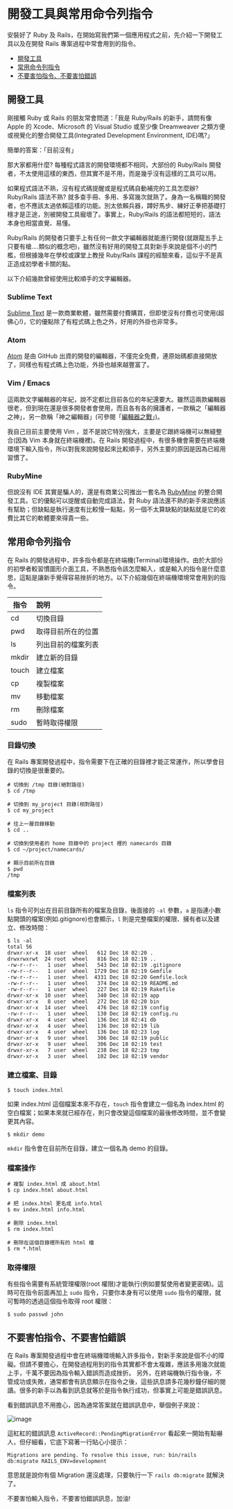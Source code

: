 # 開發工具與常用命令列指令

安裝好了 Ruby 及 Rails，在開始寫我們第一個應用程式之前，先介紹一下開發工具以及在開發 Rails 專案過程中常會用到的指令。

- [開發工具](#dev-tools)
- [常用命令列指令](#command-line)
- [不要害怕指令、不要害怕錯誤](#dont-be-scared-of-command-line)

## <a name="dev-tools"></a>開發工具

剛接觸 Ruby 或 Rails 的朋友常會問道：「我是 Ruby/Rails 的新手，請問有像 Apple 的 Xcode、Microsoft 的 Visual Studio 或至少像 Dreamweaver 之類方便或視覺化的整合開發工具(Integrated Development Environment, IDE)嗎?」

簡單的答案：「目前沒有」

那大家都用什麼? 每種程式語言的開發環境都不相同，大部份的 Ruby/Rails 開發者，不太使用這樣的東西，但其實不是不用，而是幾乎沒有這樣的工具可以用。

如果程式語法不熟，沒有程式碼提醒或是程式碼自動補完的工具怎麼辦? Ruby/Rails 語法不熟? 就多查手冊、多用、多寫幾次就熟了。身為一名稱職的開發者，也不應該太過依賴這樣的功能。別太依賴兵器，蹲好馬步、練好正拳把基礎打穩才是正途，別被開發工具寵壞了。事實上，Ruby/Rails 的語法都短短的，語法本身也相當直覺、易懂。

Ruby/Rails 的開發者只要手上有任何一款文字編輯器就能進行開發(就跟龍五手上只要有槍....類似的概念吧)，雖然沒有好用的開發工具對新手來說是個不小的門檻，但根據幾年在學校或課堂上教授 Ruby/Rails 課程的經驗來看，這似乎不是真正造成初學者卡關的點。

以下介紹幾款曾經使用比較順手的文字編輯器。

### Sublime Text

[Sublime Text](https://www.sublimetext.com/) 是一款商業軟體，雖然需要付費購買，但即使沒有付費也可使用(超佛心!)，它的優點除了有程式碼上色之外，好用的外掛也非常多。

### Atom

[Atom](https://atom.io/) 是由 GitHub 出資的開發的編輯器，不僅完全免費，連原始碼都直接開放了，同樣也有程式碼上色功能，外掛也越來越豐富了。

### Vim / Emacs

這兩款文字編輯器的年紀，說不定都比目前各位的年紀還要大。雖然這兩款編輯器很老，但到現在還是很多開發者會使用，而且各有各的擁護者，一款稱之「編輯器之神」，另一款稱「神之編輯器」(可參閱「[編輯器之戰](https://zh.wikipedia.org/wiki/%E7%BC%96%E8%BE%91%E5%99%A8%E4%B9%8B%E6%88%98)」)。

我自己目前主要使用 Vim ，並不是說它特別強大，主要是它跟終端機可以無縫整合(因為 Vim 本身就在終端機裡)。在 Rails 開發過程中，有很多機會需要在終端機環境下輸入指令，所以對我來說開發起來比較順手，另外主要的原因是因為已經用習慣了。

### RubyMine

但說沒有 IDE 其實是騙人的，還是有商業公司推出一套名為 [RubyMine](https://www.jetbrains.com/ruby/) 的整合開發工具。它的優點可以提醒或自動完成語法，對 Ruby 語法還不熟的新手來說應該有幫助；但缺點是執行速度有比較慢一點點，另一個不太算缺點的缺點就是它的收費比其它的軟體要來得貴一些。

## <a name="command-line"></a>常用命令列指令

在 Rails 的開發過程中，許多指令都是在終端機(Terminal)環境操作。由於大部份的初學者較習慣圖形介面工具，不熟悉指令該怎麼輸入，或是輸入的指令是什麼意思，這點是讓新手覺得容易挫折的地方。以下介紹幾個在終端機環境常會用到的指令。

| 指令          | 說明                     |
| ------------- |:-------------------------|
| cd            | 切換目錄                 |
| pwd           | 取得目前所在的位置       |
| ls            | 列出目前的檔案列表       |
| mkdir         | 建立新的目錄             |
| touch         | 建立檔案                 |
| cp            | 複製檔案                 |
| mv            | 移動檔案                 |
| rm            | 刪除檔案                 |
| sudo          | 暫時取得權限             |

### 目錄切換

在 Rails 專案開發過程中，指令需要下在正確的目錄裡才能正常運作，所以學會目錄的切換是很重要的。

    # 切換到 /tmp 目錄(絕對路徑)
    $ cd /tmp

    # 切換到 my_project 目錄(相對路徑)
    $ cd my_project

    # 往上一層目錄移動
    $ cd ..

    # 切換到使用者的 home 目錄中的 project 裡的 namecards 目錄
    $ cd ~/project/namecards/

    # 顯示目前所在目錄
    $ pwd
    /tmp

### 檔案列表

`ls` 指令可列出在目前目錄所有的檔案及目錄，後面接的 `-al` 參數，`a` 是指連小數點開頭的檔案(例如.gitignore)也會顯示，`l` 則是完整檔案的權限、擁有者以及建立、修改時間：

    $ ls -al
    total 56
    drwxr-xr-x  18 user  wheel   612 Dec 18 02:20 .
    drwxrwxrwt  24 root  wheel   816 Dec 18 02:19 ..
    -rw-r--r--   1 user  wheel   543 Dec 18 02:19 .gitignore
    -rw-r--r--   1 user  wheel  1729 Dec 18 02:19 Gemfile
    -rw-r--r--   1 user  wheel  4331 Dec 18 02:20 Gemfile.lock
    -rw-r--r--   1 user  wheel   374 Dec 18 02:19 README.md
    -rw-r--r--   1 user  wheel   227 Dec 18 02:19 Rakefile
    drwxr-xr-x  10 user  wheel   340 Dec 18 02:19 app
    drwxr-xr-x   8 user  wheel   272 Dec 18 02:20 bin
    drwxr-xr-x  14 user  wheel   476 Dec 18 02:19 config
    -rw-r--r--   1 user  wheel   130 Dec 18 02:19 config.ru
    drwxr-xr-x   4 user  wheel   136 Dec 18 02:41 db
    drwxr-xr-x   4 user  wheel   136 Dec 18 02:19 lib
    drwxr-xr-x   4 user  wheel   136 Dec 18 02:23 log
    drwxr-xr-x   9 user  wheel   306 Dec 18 02:19 public
    drwxr-xr-x   9 user  wheel   306 Dec 18 02:19 test
    drwxr-xr-x   7 user  wheel   238 Dec 18 02:23 tmp
    drwxr-xr-x   3 user  wheel   102 Dec 18 02:19 vendor

### 建立檔案、目錄

    $ touch index.html

如果 index.html 這個檔案本來不存在，`touch` 指令會建立一個名為 index.html 的空白檔案；如果本來就已經存在，則只會改變這個檔案的最後修改時間，並不會變更其內容。

    $ mkdir demo

`mkdir` 指令會在目前所在目錄，建立一個名為 demo 的目錄。

### 檔案操作

    # 複製 index.html 成 about.html
    $ cp index.html about.html

    # 把 index.html 更名成 info.html
    $ mv index.html info.html

    # 刪除 index.html
    $ rm index.html

    # 刪除在這個目錄裡所有的 html 檔
    $ rm *.html

### 取得權限

有些指令需要有系統管理權限(root 權限)才能執行(例如要幫使用者變更密碼)。這時可在指令前面再加上 `sudo` 指令，只要你本身有可以使用 `sudo` 指令的權限，就可暫時的透過這個指令取得 root 權限：

    $ sudo passwd john

## <a name="dont-be-scared-of-command-line"><a>不要害怕指令、不要害怕錯誤

在 Rails 專案開發過程中會在終端機環境輸入許多指令，對新手來說是個不小的障礙。但請不要擔心，在開發過程用到的指令其實都不會太複雜，應該多用幾次就能上手，千萬不要因為指令輸入錯誤而造成挫折。
 另外，在終端機執行指令後，不管成功或失敗，通常都會有訊息顯示在指令之後，這些訊息請多花幾秒鐘仔細的閱讀。很多的新手以為看到訊息就等於是指令執行成功，但事實上可能是錯誤訊息。

看到錯誤訊息不用擔心，因為通常答案就在錯誤訊息中，舉個例子來說：

![image](images/chapter03/pending_migration.png)

這紅紅的錯誤訊息 `ActiveRecord::PendingMigrationError` 看起來一開始有點嚇人，但仔細看，它底下寫著一行貼心小提示：

    Migrations are pending. To resolve this issue, run: bin/rails db:migrate RAILS_ENV=development

意思就是說你有個 Migration 還沒處理，只要執行一下 `rails db:migrate` 就解決了。

不要害怕輸入指令，不要害怕錯誤訊息，加油!

